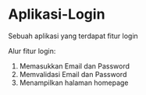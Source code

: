 # Aplikasi-Login
Sebuah aplikasi yang terdapat fitur login

Alur fitur login:
1. Memasukkan Email dan Password
2. Memvalidasi Email dan Password
3. Menampilkan halaman homepage
